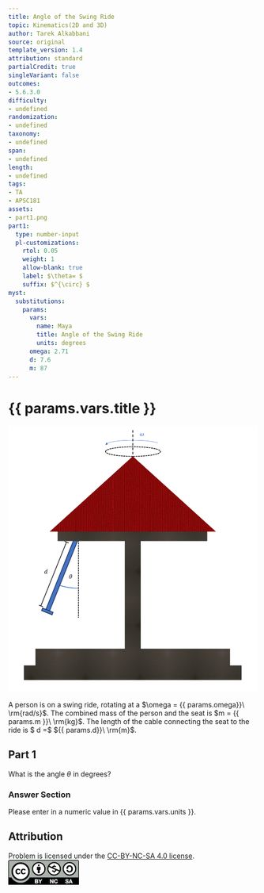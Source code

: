 ```yaml
---
title: Angle of the Swing Ride
topic: Kinematics(2D and 3D)
author: Tarek Alkabbani
source: original
template_version: 1.4
attribution: standard
partialCredit: true
singleVariant: false
outcomes:
- 5.6.3.0
difficulty:
- undefined
randomization:
- undefined
taxonomy:
- undefined
span:
- undefined
length:
- undefined
tags:
- TA
- APSC181
assets:
- part1.png
part1:
  type: number-input
  pl-customizations:
    rtol: 0.05
    weight: 1
    allow-blank: true
    label: $\theta= $
    suffix: $^{\circ} $
myst:
  substitutions:
    params:
      vars:
        name: Maya
        title: Angle of the Swing Ride
        units: degrees
      omega: 2.71
      d: 7.6
      m: 87
---
```

# {{ params.vars.title }}
<img src = "part1.png" width=600>

A person is on a swing ride, rotating at a $\omega = {{ params.omega}}\ \rm{rad/s}$. The combined mass of the person and the seat is $m = {{ params.m }}\ \rm{kg}$. The length of the cable connecting the seat to the ride is $ d =$ ${{ params.d}}\ \rm{m}$.

## Part 1

What is the angle $\theta$ in degrees?

### Answer Section

Please enter in a numeric value in {{ params.vars.units }}.

## Attribution

Problem is licensed under the [CC-BY-NC-SA 4.0 license](https://creativecommons.org/licenses/by-nc-sa/4.0/).<br> ![The Creative Commons 4.0 license requiring attribution-BY, non-commercial-NC, and share-alike-SA license.](https://raw.githubusercontent.com/firasm/bits/master/by-nc-sa.png)